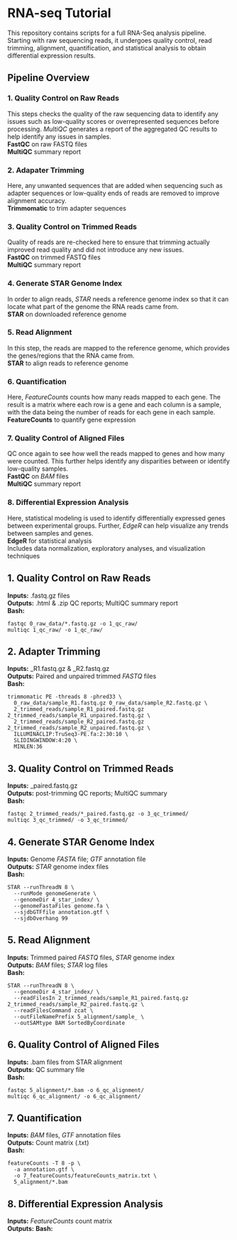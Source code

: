 # RNA-seq Tutorial 
This repository contains scripts for a full RNA-Seq analysis pipeline. Starting with raw sequencing reads, it undergoes quality control, read trimming, alignment, quantification, and statistical analysis to obtain differential expression results. 

## Pipeline Overview 

### 1. Quality Control on Raw Reads 
This steps checks the quality of the raw sequencing data to identify any issues such as low-quality scores or overrepresented sequences before processing. *MultiQC* generates a report of the aggregated QC results to help identify any issues in samples.  
**FastQC** on raw FASTQ files  
**MultiQC** summary report 

### 2. Adapater Trimming 
Here, any unwanted sequences that are added when sequencing such as adapter sequences or low-quality ends of reads are removed to improve alignment accuracy.  
**Trimmomatic** to trim adapter sequences 

### 3. Quality Control on Trimmed Reads 
Quality of reads are re-checked here to ensure that trimming actually improved read quality and did not introduce any new issues.  
**FastQC** on trimmed FASTQ files  
**MultiQC** summary report 

### 4. Generate STAR Genome Index 
In order to align reads, *STAR* needs a reference genome index so that it can locate what part of the genome the RNA reads came from.  
**STAR** on downloaded reference genome 

### 5. Read Alignment 
In this step, the reads are mapped to the reference genome, which provides the genes/regions that the RNA came from.  
**STAR** to align reads to reference genome 

### 6. Quantification 
Here, *FeatureCounts* counts how many reads mapped to each gene. The result is a matrix where each row is a gene and each column is a sample, with the data being the number of reads for each gene in each sample.  
**FeatureCounts** to quantify gene expression 

### 7. Quality Control of Aligned Files 
QC once again to see how well the reads mapped to genes and how many were counted. This further helps identify any disparities between or identify low-quality samples.  
**FastQC** on *BAM* files  
**MultiQC** summary report 

### 8. Differential Expression Analysis 
Here, statistical modeling is used to identify differentially expressed genes between experimental groups. Further, *EdgeR* can help visualize any trends between samples and genes.    
**EdgeR** for statistical analysis  
Includes data normalization, exploratory analyses, and visualization techniques 

## 1. Quality Control on Raw Reads
**Inputs:** .fastq.gz files  
**Outputs:** .html & .zip QC reports; MultiQC summary report  
**Bash:**  
```
fastqc 0_raw_data/*.fastq.gz -o 1_qc_raw/  
multiqc 1_qc_raw/ -o 1_qc_raw/  
```

## 2. Adapter Trimming 
**Inputs:** _R1.fastq.gz & _R2.fastq.gz  
**Outputs:** Paired and unpaired trimmed *FASTQ* files  
**Bash:**  
```
trimmomatic PE -threads 8 -phred33 \  
  0_raw_data/sample_R1.fastq.gz 0_raw_data/sample_R2.fastq.gz \  
  2_trimmed_reads/sample_R1_paired.fastq.gz 2_trimmed_reads/sample_R1_unpaired.fastq.gz \  
  2_trimmed_reads/sample_R2_paired.fastq.gz 2_trimmed_reads/sample_R2_unpaired.fastq.gz \  
  ILLUMINACLIP:TruSeq3-PE.fa:2:30:10 \  
  SLIDINGWINDOW:4:20 \  
  MINLEN:36
```

## 3. Quality Control on Trimmed Reads 
**Inputs:** _paired.fastq.gz  
**Outputs:** post-trimming QC reports; MultiQC summary  
**Bash:**  
```
fastqc 2_trimmed_reads/*_paired.fastq.gz -o 3_qc_trimmed/  
multiqc 3_qc_trimmed/ -o 3_qc_trimmed/
```

## 4. Generate STAR Genome Index 
**Inputs:** Genome *FASTA* file; *GTF* annotation file  
**Outputs:** *STAR* genome index files  
**Bash:**  
```
STAR --runThreadN 8 \  
  --runMode genomeGenerate \  
  --genomeDir 4_star_index/ \  
  --genomeFastaFiles genome.fa \  
  --sjdbGTFfile annotation.gtf \  
  --sjdbOverhang 99
```

## 5. Read Alignment 
**Inputs:** Trimmed paired *FASTQ* files, *STAR* genome index  
**Outputs:** *BAM* files; *STAR* log files  
**Bash:**  
```
STAR --runThreadN 8 \  
  --genomeDir 4_star_index/ \  
  --readFilesIn 2_trimmed_reads/sample_R1_paired.fastq.gz 2_trimmed_reads/sample_R2_paired.fastq.gz \  
  --readFilesCommand zcat \  
  --outFileNamePrefix 5_alignment/sample_ \  
  --outSAMtype BAM SortedByCoordinate
```

## 6. Quality Control of Aligned Files  
**Inputs:** .bam files from STAR alignment  
**Outputs:** QC summary file  
**Bash:**  
```
fastqc 5_alignment/*.bam -o 6_qc_alignment/  
multiqc 6_qc_alignment/ -o 6_qc_alignment/
```

## 7. Quantification  
**Inputs:** *BAM* files, *GTF* annotation files  
**Outputs:** Count matrix (.txt)  
**Bash:**  
```
featureCounts -T 8 -p \  
  -a annotation.gtf \  
  -o 7_featureCounts/featureCounts_matrix.txt \  
  5_alignment/*.bam
```

## 8. Differential Expression Analysis  
**Inputs:** *FeatureCounts* count matrix  
**Outputs:**
**Bash:**
